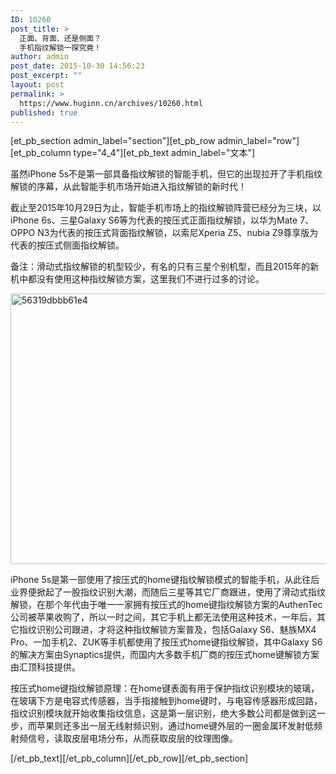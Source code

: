 ```yaml
---
ID: 10260
post_title: >
  正面、背面、还是侧面？
  手机指纹解锁一探究竟！
author: admin
post_date: 2015-10-30 14:56:23
post_excerpt: ""
layout: post
permalink: >
  https://www.huginn.cn/archives/10260.html
published: true
---
```

[et_pb_section admin_label="section"][et_pb_row admin_label="row"][et_pb_column type="4_4"][et_pb_text admin_label="文本"]

虽然iPhone 5s不是第一部具备指纹解锁的智能手机，但它的出现拉开了手机指纹解锁的序幕，从此智能手机市场开始进入指纹解锁的新时代！

截止至2015年10月29日为止，智能手机市场上的指纹解锁阵营已经分为三块，以iPhone 6s、三星Galaxy S6等为代表的按压式正面指纹解锁，以华为Mate 7、OPPO N3为代表的按压式背面指纹解锁，以索尼Xperia Z5、nubia Z9尊享版为代表的按压式侧面指纹解锁。

备注：滑动式指纹解锁的机型较少，有名的只有三星个别机型，而且2015年的新机中都没有使用这种指纹解锁方案，这里我们不进行过多的讨论。

<a href="http://localhost/wp-content/uploads/2015/10/56319dbbb61e4.png"><img class="aligncenter size-full wp-image-10261" src="http://localhost/wp-content/uploads/2015/10/56319dbbb61e4.png" alt="56319dbbb61e4" width="740" height="433" /></a>

iPhone 5s是第一部使用了按压式的home键指纹解锁模式的智能手机，从此往后业界便掀起了一股指纹识别大潮，而随后三星等其它厂商跟进，使用了滑动式指纹解锁，在那个年代由于唯一一家拥有按压式的home键指纹解锁方案的AuthenTec公司被苹果收购了，所以一时之间，其它手机上都无法使用这种技术，一年后，其它指纹识别公司跟进，才将这种指纹解锁方案普及，包括Galaxy S6、魅族MX4 Pro、一加手机2、ZUK等手机都使用了按压式home键指纹解锁，其中Galaxy S6的解决方案由Synaptics提供，而国内大多数手机厂商的按压式home键解锁方案由汇顶科技提供。

按压式home键指纹解锁原理：在home键表面有用于保护指纹识别模块的玻璃，在玻璃下方是电容式传感器，当手指接触到home键时，与电容传感器形成回路，指纹识别模块就开始收集指纹信息，这是第一层识别，绝大多数公司都是做到这一步，而苹果则还多出一层无线射频识别，通过home键外层的一圈金属环发射低频射频信号，读取皮层电场分布，从而获取皮层的纹理图像。

[/et_pb_text][/et_pb_column][/et_pb_row][/et_pb_section]